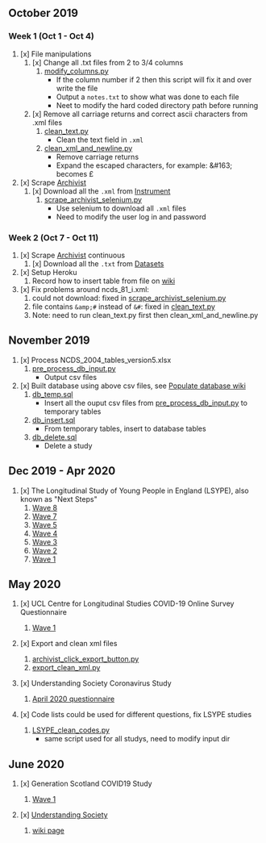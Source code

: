 
## October 2019

### Week 1 (Oct 1 - Oct 4)

1. [x] File manipulations
    1. [x] Change all .txt files from 2 to 3/4 columns
        1. [modify_columns.py](https://github.com/jli755/python_scripts/blob/master/modify_columns.py)
            - If the column number if 2 then this script will fix it and over write the file
            - Output a `notes.txt` to show what was done to each file
            - Neet to modify the hard coded directory path before running
    2. [x] Remove all carriage returns and correct ascii characters from .xml files
        1. [clean_text.py](https://github.com/jli755/python_scripts/blob/master/clean_text.py) 
            - Clean the text field in `.xml`
        2. [clean_xml_and_newline.py](https://github.com/jli755/python_scripts/blob/master/clean_xml_and_newline.py)
            - Remove carriage returns
            - Expand the escaped characters, for example: \&#163; becomes £
2. [x] Scrape [Archivist](https://archivist.closer.ac.uk)
    1. [x] Download all the `.xml` from [Instrument](https://archivist.closer.ac.uk/instruments)
        1. [scrape_archivist_selenium.py](https://github.com/jli755/python_scripts/blob/master/scrape_archivist_selenium.py)
            - Use selenium to download all `.xml` files
            - Need to modify the user log in and password

### Week 2 (Oct 7 - Oct 11)

1. [x] Scrape [Archivist](https://archivist.closer.ac.uk) continuous
   1. [x] Download all the `.txt` from [Datasets](https://archivist.closer.ac.uk/datasets)
2. [x] Setup Heroku
   1. Record how to insert table from file on [wiki](https://wiki.ucl.ac.uk/pages/viewpage.action?spaceKey=CTTEAM&title=Heroku+insert+table+from+a+csv+file)
3. [x] Fix problems around ncds_81_i.xml:
   1. could not download: fixed in [scrape_archivist_selenium.py](https://github.com/jli755/python_scripts/blob/master/scrape_archivist_selenium.py)
   2. file contains `&amp;#` instead of `&#`: fixed in [clean_text.py](https://github.com/jli755/python_scripts/blob/master/clean_text.py)
   3. Note: need to run clean_text.py first then clean_xml_and_newline.py 

## November 2019

1. [x] Process NCDS_2004_tables_version5.xlsx
    1. [pre_process_db_input.py](https://github.com/jli755/python_scripts/blob/master/pre_process_db_input.py)
        - Output csv files 
2. [x] Built database using above csv files, see [Populate database wiki](https://wiki.ucl.ac.uk/display/CTTEAM/Populate+database)
    1. [db_temp.sql](https://github.com/jli755/python_scripts/blob/master/db_temp.sql)
        - Insert all the ouput csv files from [pre_process_db_input.py](https://github.com/jli755/python_scripts/blob/master/pre_process_db_input.py) to temporary tables
    2. [db_insert.sql](https://github.com/jli755/python_scripts/blob/master/db_insert.sql)
        - From temporary tables, insert to database tables
    3. [db_delete.sql](https://github.com/jli755/python_scripts/blob/master/db_delete.sql)
        - Delete a study

## Dec 2019 - Apr 2020

1. [x] The Longitudinal Study of Young People in England (LSYPE), also known as "Next Steps"
    1. [Wave 8](https://wiki.ucl.ac.uk/display/CTTEAM/LSYPE_Wave_8)
    2. [Wave 7](https://wiki.ucl.ac.uk/pages/viewpage.action?pageId=131380657) 
    3. [Wave 5](https://wiki.ucl.ac.uk/display/CTTEAM/YP-W5-S2_FINAL_F2F+-+Questionnaire)
    4. [Wave 4](https://wiki.ucl.ac.uk/display/CTTEAM/LSYPE_Wave_4)
    5. [Wave 3](https://wiki.ucl.ac.uk/display/CTTEAM/LSYPE_Wave_3)
    6. [Wave 2](https://wiki.ucl.ac.uk/display/CTTEAM/LSYPE_Wave_2)
    7. [Wave 1](https://wiki.ucl.ac.uk/display/CTTEAM/LSYPE_Wave_1)

## May 2020

1. [x] UCL Centre for Longitudinal Studies COVID-19 Online Survey Questionnaire
    1. [Wave 1](https://wiki.ucl.ac.uk/display/CTTEAM/UCL+COVID-19)

2. [x] Export and clean xml files
    1. [archivist_click_export_button.py](https://github.com/jli755/python_scripts/blob/master/archivist_click_export_button.py)
    1. [export_clean_xml.py](https://github.com/jli755/python_scripts/blob/master/export_clean_xml.py)

3. [x] Understanding Society Coronavirus Study
    1. [April 2020 questionnaire](https://wiki.ucl.ac.uk/display/CTTEAM/Understanding+Society+Coronavirus+Study)

4. [x] Code lists could be used for different questions, fix LSYPE studies
    1. [LSYPE_clean_codes.py](https://github.com/jli755/python_scripts/blob/master/LSYPE_clean_codes.py)
        - same script used for all studys, need to modify input dir 

## June 2020

1. [x] Generation Scotland COVID19 Study
    1. [Wave 1](https://wiki.ucl.ac.uk/display/CTTEAM/Generation+Scotland+COVID19+Study)

2. [x] [Understanding Society](https://www.understandingsociety.ac.uk/documentation/mainstage/questionnaires)
    1. [wiki page](https://wiki.ucl.ac.uk/display/CTTEAM/Understanding+Society+xml)

